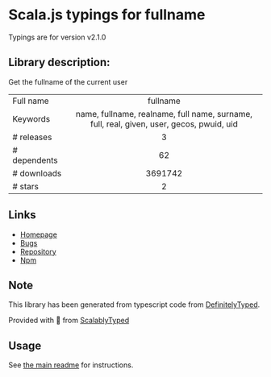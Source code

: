 
# Scala.js typings for fullname

Typings are for version v2.1.0

## Library description:
Get the fullname of the current user

|                    |                 |
| ------------------ | :-------------: |
| Full name          | fullname |
| Keywords           | name, fullname, realname, full name, surname, full, real, given, user, gecos, pwuid, uid |
| # releases         | 3 |
| # dependents       | 62 |
| # downloads        | 3691742 |
| # stars            | 2 |

## Links
- [Homepage](https://github.com/sindresorhus/fullname#readme)
- [Bugs](https://github.com/sindresorhus/fullname/issues)
- [Repository](https://github.com/sindresorhus/fullname)
- [Npm](https://www.npmjs.com/package/fullname)
    


## Note
This library has been generated from typescript code from [DefinitelyTyped](https://definitelytyped.org).

Provided with :purple_heart: from [ScalablyTyped](https://github.com/oyvindberg/ScalablyTyped)

## Usage
See [the main readme](../../readme.md) for instructions.


